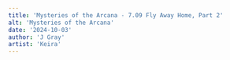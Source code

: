 ```yaml
---
title: 'Mysteries of the Arcana - 7.09 Fly Away Home, Part 2'
alt: 'Mysteries of the Arcana'
date: '2024-10-03'
author: 'J Gray'
artist: 'Keira'
---
```

